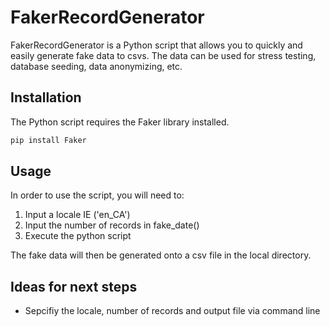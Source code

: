 # FakerRecordGenerator
FakerRecordGenerator is a Python script that allows you to quickly and easily generate fake data to csvs. The data can be used for stress testing, database seeding, data anonymizing, etc. 

## Installation
The Python script requires the Faker library installed.
```bash
pip install Faker
```

## Usage
In order to use the script, you will need to:
1. Input a locale IE ('en_CA')
2. Input the number of records in fake_date()
3. Execute the python script

The fake data will then be generated onto a csv file in the local directory.

## Ideas for next steps
- Sepcifiy the locale, number of records and output file via command line